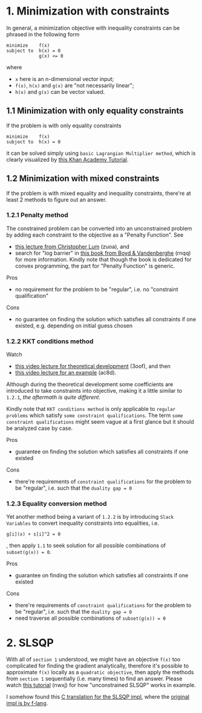 # 1. Minimization with constraints
In general, a minimization objective with inequality constraints can be phrased in the following form
```
minimize    f(x)
subject to  h(x) = 0
            g(x) <= 0
```

where 
- `x` here is an n-dimensional vector input;
- `f(x)`, `h(x)` and `g(x)` are "not necessarily linear";
- `h(x)` and `g(x)` can be vector valued.

## 1.1 Minimization with only equality constraints
If the problem is with only equality constraints
```
minimize    f(x)
subject to  h(x) = 0
```
it can be solved simply using `basic Lagrangian Multiplier method`, which is clearly visualized by [this Khan Academy Tutorial](https://www.khanacademy.org/math/multivariable-calculus/applications-of-multivariable-derivatives/constrained-optimization/a/lagrange-multipliers-single-constraint).

## 1.2 Minimization with mixed constraints
If the problem is with mixed equality and inequality constraints, there're at least 2 methods to figure out an answer.

### 1.2.1 Penalty method
The constrained problem can be converted into an unconstrained problem by adding each constraint to the objective as a "Penalty Function". See
- [this lecture from Christopher Lum](https://pan.baidu.com/s/1yNlnLtd-VBKgDBxUhqFudg) (zuoa), and
- search for "log barrier" in [this book from Boyd & Vandenberghe](https://pan.baidu.com/s/1GoY2yGgDZfAjaJiQb4_Mhw) (rnqq)
for more information. Kindly note that though the book is dedicated for convex programming, the part for "Penalty Function" is generic.

Pros
- no requirement for the problem to be "regular", i.e. no "constraint qualification"

Cons
- no guarantee on finding the solution which satisfies all constraints if one existed, e.g. depending on initial guess chosen

### 1.2.2 KKT conditions method
Watch 
- [this video lecture for theoretical development](https://pan.baidu.com/s/1f6LrcWjPorqUnSCwYqA4gA) (3oof), and then
- [this video lecture for an example](https://pan.baidu.com/s/1ocoJ-pxBiSQPJHpq0F4rKg) (ac8d).

Although during the theoretical development some coefficients are introduced to take constraints into objective, making it a little similar to `1.2.1`, _the aftermath is quite different_. 

Kindly note that `KKT conditions method` is only applicable to `regular problems` which satisfy `some constraint qualifications`. The term `some constraint qualifications` might seem vague at a first glance but it should be analyzed case by case.     

Pros
- guarantee on finding the solution which satisfies all constraints if one existed

Cons
- there're requirements of `constraint qualifications` for the problem to be "regular", i.e. such that the `duality gap = 0`

### 1.2.3 Equality conversion method
Yet another method being a variant of `1.2.2` is by introducing `Slack Variables` to convert inequality constraints into equalities, i.e. 
```
g[i](x) + s[i]^2 = 0
```
, then apply `1.1` to seek solution for all possible combinations of `subset(g(x)) = 0`. 

Pros
- guarantee on finding the solution which satisfies all constraints if one existed

Cons
- there're requirements of `constraint qualifications` for the problem to be "regular", i.e. such that the `duality gap = 0`
- need traverse all possible combinations of `subset(g(x)) = 0`

# 2. SLSQP

With all of `section 1` understood, we might have an objective `f(x)` too complicated for finding the gradient analytically, therefore it's possible to approximate `f(x)` locally as a `quadratic objective`, then apply the methods from `section 1` sequentially (i.e. many times) to find an answer. Please watch [this tutorial](https://pan.baidu.com/s/1Md9sl5gzTbQRz983sY_dNg) (nwxj) for how "unconstrained SLSQP" works in example. 

I somehow found this [C translation for the SLSQP impl](http://mad.web.cern.ch/mad/releases/madng/madng-git/lib/nlopt/src/algs/slsqp/slsqp.c), where the [original impl is by f-lang](https://github.com/scipy/scipy/blob/main/scipy/optimize/slsqp/slsqp_optmz.f).


